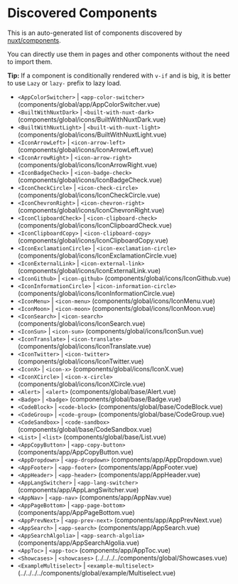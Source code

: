 # Discovered Components

This is an auto-generated list of components discovered by [nuxt/components](https://github.com/nuxt/components).

You can directly use them in pages and other components without the need to import them.

**Tip:** If a component is conditionally rendered with `v-if` and is big, it is better to use `Lazy` or `lazy-` prefix to lazy load.

- `<AppColorSwitcher>` | `<app-color-switcher>` (components/global/app/AppColorSwitcher.vue)
- `<BuiltWithNuxtDark>` | `<built-with-nuxt-dark>` (components/global/icons/BuiltWithNuxtDark.vue)
- `<BuiltWithNuxtLight>` | `<built-with-nuxt-light>` (components/global/icons/BuiltWithNuxtLight.vue)
- `<IconArrowLeft>` | `<icon-arrow-left>` (components/global/icons/IconArrowLeft.vue)
- `<IconArrowRight>` | `<icon-arrow-right>` (components/global/icons/IconArrowRight.vue)
- `<IconBadgeCheck>` | `<icon-badge-check>` (components/global/icons/IconBadgeCheck.vue)
- `<IconCheckCircle>` | `<icon-check-circle>` (components/global/icons/IconCheckCircle.vue)
- `<IconChevronRight>` | `<icon-chevron-right>` (components/global/icons/IconChevronRight.vue)
- `<IconClipboardCheck>` | `<icon-clipboard-check>` (components/global/icons/IconClipboardCheck.vue)
- `<IconClipboardCopy>` | `<icon-clipboard-copy>` (components/global/icons/IconClipboardCopy.vue)
- `<IconExclamationCircle>` | `<icon-exclamation-circle>` (components/global/icons/IconExclamationCircle.vue)
- `<IconExternalLink>` | `<icon-external-link>` (components/global/icons/IconExternalLink.vue)
- `<IconGithub>` | `<icon-github>` (components/global/icons/IconGithub.vue)
- `<IconInformationCircle>` | `<icon-information-circle>` (components/global/icons/IconInformationCircle.vue)
- `<IconMenu>` | `<icon-menu>` (components/global/icons/IconMenu.vue)
- `<IconMoon>` | `<icon-moon>` (components/global/icons/IconMoon.vue)
- `<IconSearch>` | `<icon-search>` (components/global/icons/IconSearch.vue)
- `<IconSun>` | `<icon-sun>` (components/global/icons/IconSun.vue)
- `<IconTranslate>` | `<icon-translate>` (components/global/icons/IconTranslate.vue)
- `<IconTwitter>` | `<icon-twitter>` (components/global/icons/IconTwitter.vue)
- `<IconX>` | `<icon-x>` (components/global/icons/IconX.vue)
- `<IconXCircle>` | `<icon-x-circle>` (components/global/icons/IconXCircle.vue)
- `<Alert>` | `<alert>` (components/global/base/Alert.vue)
- `<Badge>` | `<badge>` (components/global/base/Badge.vue)
- `<CodeBlock>` | `<code-block>` (components/global/base/CodeBlock.vue)
- `<CodeGroup>` | `<code-group>` (components/global/base/CodeGroup.vue)
- `<CodeSandbox>` | `<code-sandbox>` (components/global/base/CodeSandbox.vue)
- `<List>` | `<list>` (components/global/base/List.vue)
- `<AppCopyButton>` | `<app-copy-button>` (components/app/AppCopyButton.vue)
- `<AppDropdown>` | `<app-dropdown>` (components/app/AppDropdown.vue)
- `<AppFooter>` | `<app-footer>` (components/app/AppFooter.vue)
- `<AppHeader>` | `<app-header>` (components/app/AppHeader.vue)
- `<AppLangSwitcher>` | `<app-lang-switcher>` (components/app/AppLangSwitcher.vue)
- `<AppNav>` | `<app-nav>` (components/app/AppNav.vue)
- `<AppPageBottom>` | `<app-page-bottom>` (components/app/AppPageBottom.vue)
- `<AppPrevNext>` | `<app-prev-next>` (components/app/AppPrevNext.vue)
- `<AppSearch>` | `<app-search>` (components/app/AppSearch.vue)
- `<AppSearchAlgolia>` | `<app-search-algolia>` (components/app/AppSearchAlgolia.vue)
- `<AppToc>` | `<app-toc>` (components/app/AppToc.vue)
- `<Showcases>` | `<showcases>` (../../../../components/global/Showcases.vue)
- `<ExampleMultiselect>` | `<example-multiselect>` (../../../../components/global/example/Multiselect.vue)
